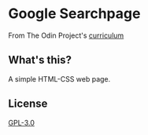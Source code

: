 # Google Searchpage
From The Odin Project's [curriculum](http://www.theodinproject.com/courses/web-development-101/lessons/html-css)

## What's this?
A simple HTML-CSS web page.

## License
[GPL-3.0](https://www.gnu.org/licenses/gpl-3.0.en.html)
